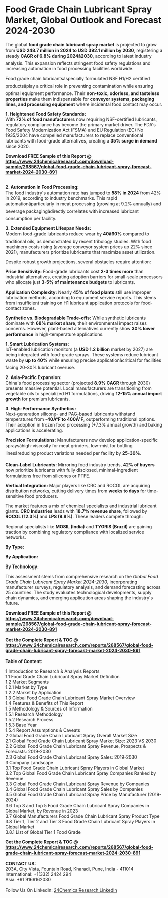 <h1>Food Grade Chain Lubricant Spray Market, Global Outlook and Forecast 2024-2030</h1><p>The global <strong>food grade chain lubricant spray market</strong> is projected to grow from <strong>USD 248.7 million in 2024 to USD 392.1 million by 2030</strong>, registering a steady <strong>CAGR of 6.8% during 2024â2030</strong>, according to latest industry analysis. This expansion reflects stringent food safety regulations and increasing automation in food processing facilities worldwide.</p><p>Food grade chain lubricantsâspecially formulated NSF H1/H2 certified productsâplay a critical role in preventing contamination while ensuring optimal equipment performance. Their <strong>non-toxic, odorless, and tasteless properties</strong> make them indispensable for <strong>conveyor systems, packaging lines, and processing equipment</strong> where incidental food contact may occur.</p><p><strong>1. Heightened Food Safety Standards:</strong><br>
With <strong>72% of food manufacturers</strong> now requiring NSF-certified lubricants, regulatory compliance has become the primary market driver. The FDA's Food Safety Modernization Act (FSMA) and EU Regulation (EC) No 1935/2004 have compelled manufacturers to replace conventional lubricants with food-grade alternatives, creating a <strong>35% surge in demand</strong> since 2020.</p><div><b>Download FREE Sample of this Report @ 
            <a href="https://www.24chemicalresearch.com/download-sample/268567/global-food-grade-chain-lubricant-spray-forecast-market-2024-2030-891">
            https://www.24chemicalresearch.com/download-sample/268567/global-food-grade-chain-lubricant-spray-forecast-market-2024-2030-891</a></b></div><br><p><strong>2. Automation in Food Processing:</strong><br>
The food industry's automation rate has jumped to <strong>58% in 2024</strong> from 42% in 2019, according to industry benchmarks. This rapid automationâparticularly in meat processing (growing at 9.2% annually) and beverage packagingâdirectly correlates with increased lubricant consumption per facility.</p><p><strong>3. Extended Equipment Lifespan Needs:</strong><br>
Modern food-grade lubricants reduce wear by <strong>40â60%</strong> compared to traditional oils, as demonstrated by recent tribology studies. With food machinery costs rising (average conveyor system prices up 22% since 2021), manufacturers prioritize lubricants that maximize asset utilization.</p><p>Despite robust growth projections, several obstacles require attention:</p><p><strong>Price Sensitivity:</strong> Food-grade lubricants cost <strong>2-3 times more</strong> than industrial alternatives, creating adoption barriers for small-scale processors who allocate just <strong>3-5% of maintenance budgets</strong> to lubricants.</p><p><strong>Application Complexity:</strong> Nearly <strong>45% of food plants</strong> still use improper lubrication methods, according to equipment service reports. This stems from insufficient training on H1 lubricant application protocols for food-contact zones.</p><p><strong>Synthetic vs. Biodegradable Trade-offs:</strong> While synthetic lubricants dominate with <strong>68% market share</strong>, their environmental impact raises concerns. However, plant-based alternatives currently show <strong>30% lower performance</strong> in high-temperature applications.</p><p><strong>1. Smart Lubrication Systems:</strong><br>
IoT-enabled lubrication monitors (a <strong>USD 1.2 billion</strong> market by 2027) are being integrated with food-grade sprays. These systems reduce lubricant waste by <strong>up to 40%</strong> while ensuring precise applicationâcritical for facilities facing 20-30% lubricant overuse.</p><p><strong>2. Asia-Pacific Expansion:</strong><br>
China's food processing sector (projected <strong>8.9% CAGR</strong> through 2030) presents massive potential. Local manufacturers are transitioning from vegetable oils to specialized H1 formulations, driving <strong>12-15% annual import growth</strong> for premium lubricants.</p><p><strong>3. High-Performance Synthetics:</strong><br>
Next-generation silicone- and PAG-based lubricants withstand temperatures from <strong>-40Â°F to 400Â°F</strong>, outperforming traditional options. Their adoption in frozen food processing (+7.3% annual growth) and baking applications is accelerating.</p><p><strong>Precision Formulations:</strong> Manufacturers now develop application-specific spraysâhigh-viscosity for meat grinders, low-mist for bottling linesâreducing product variations needed per facility by <strong>25-30%</strong>.</p><p><strong>Clean-Label Lubricants:</strong> Mirroring food industry trends, <strong>42% of buyers</strong> now prioritize lubricants with fully disclosed, minimal-ingredient formulations free from silicones or PTFE.</p><p><strong>Vertical Integration:</strong> Major players like CRC and ROCOL are acquiring distribution networks, cutting delivery times from <strong>weeks to days</strong> for time-sensitive food producers.</p><p>The market features a mix of chemical specialists and industrial lubricant giants. <strong>CRC Industries</strong> leads with <strong>18.7% revenue share</strong>, followed by <strong>ROCOL (12.3%)</strong> and <strong>LPS (9.8%)</strong>. These leaders compete through:</p><p>Regional specialists like <strong>MOSIL (India)</strong> and <strong>TYGRIS (Brazil)</strong> are gaining traction by combining regulatory compliance with localized service networks.</p><p><strong>By Type:</strong></p><p><strong>By Application:</strong></p><p><strong>By Technology:</strong></p><p>This assessment stems from comprehensive research on the <em>Global Food Grade Chain Lubricant Spray Market 2024-2030</em>, incorporating manufacturer surveys, regulatory analysis, and demand forecasting across 25 countries. The study evaluates technological developments, supply chain dynamics, and emerging application areas shaping the industry's future.</p><div><b>Download FREE Sample of this Report @ 
            <a href="https://www.24chemicalresearch.com/download-sample/268567/global-food-grade-chain-lubricant-spray-forecast-market-2024-2030-891">
            https://www.24chemicalresearch.com/download-sample/268567/global-food-grade-chain-lubricant-spray-forecast-market-2024-2030-891</a></b></div><br><div><b>Get the Complete Report & TOC @ 
            <a href="https://www.24chemicalresearch.com/reports/268567/global-food-grade-chain-lubricant-spray-forecast-market-2024-2030-891">
            https://www.24chemicalresearch.com/reports/268567/global-food-grade-chain-lubricant-spray-forecast-market-2024-2030-891</a></b></div><br>
            <b>Table of Content:</b><p>1 Introduction to Research & Analysis Reports<br />
    1.1 Food Grade Chain Lubricant Spray Market Definition<br />
    1.2 Market Segments<br />
        1.2.1 Market by Type<br />
        1.2.2 Market by Application<br />
    1.3 Global Food Grade Chain Lubricant Spray Market Overview<br />
    1.4 Features & Benefits of This Report<br />
    1.5 Methodology & Sources of Information<br />
        1.5.1 Research Methodology<br />
        1.5.2 Research Process<br />
        1.5.3 Base Year<br />
        1.5.4 Report Assumptions & Caveats<br />
2 Global Food Grade Chain Lubricant Spray Overall Market Size<br />
    2.1 Global Food Grade Chain Lubricant Spray Market Size: 2023 VS 2030<br />
    2.2 Global Food Grade Chain Lubricant Spray Revenue, Prospects & Forecasts: 2019-2030<br />
    2.3 Global Food Grade Chain Lubricant Spray Sales: 2019-2030<br />
3 Company Landscape<br />
    3.1 Top Food Grade Chain Lubricant Spray Players in Global Market<br />
    3.2 Top Global Food Grade Chain Lubricant Spray Companies Ranked by Revenue<br />
    3.3 Global Food Grade Chain Lubricant Spray Revenue by Companies<br />
    3.4 Global Food Grade Chain Lubricant Spray Sales by Companies<br />
    3.5 Global Food Grade Chain Lubricant Spray Price by Manufacturer (2019-2024)<br />
    3.6 Top 3 and Top 5 Food Grade Chain Lubricant Spray Companies in Global Market, by Revenue in 2023<br />
    3.7 Global Manufacturers Food Grade Chain Lubricant Spray Product Type<br />
    3.8 Tier 1, Tier 2 and Tier 3 Food Grade Chain Lubricant Spray Players in Global Market<br />
        3.8.1 List of Global Tier 1 Food Grade</p><div><b>Get the Complete Report & TOC @ 
            <a href="https://www.24chemicalresearch.com/reports/268567/global-food-grade-chain-lubricant-spray-forecast-market-2024-2030-891">
            https://www.24chemicalresearch.com/reports/268567/global-food-grade-chain-lubricant-spray-forecast-market-2024-2030-891</a></b></div><br><b>CONTACT US:</b><br>
            203A, City Vista, Fountain Road, Kharadi, Pune, India - 411014<br>
            International: +1(332) 2424 294<br>
            Asia: +91 9169162030 <br><br>
            Follow Us On LinkedIn: <a href="https://www.linkedin.com/company/24chemicalresearch/">24ChemicalResearch LinkedIn</a>